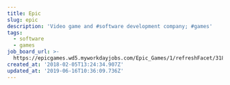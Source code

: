 ```yaml
---
title: Epic
slug: epic
description: 'Video game and #software development company; #games'
tags:
  - software
  - games
job_board_url: >-
  https://epicgames.wd5.myworkdayjobs.com/Epic_Games/1/refreshFacet/318c8bb6f553100021d223d9780d30be
created_at: '2018-02-05T13:24:34.907Z'
updated_at: '2019-06-16T10:36:09.736Z'
---
```

